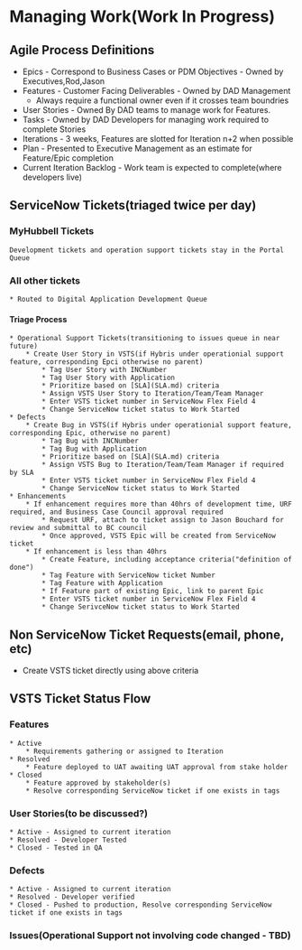 # Managing Work(Work In Progress)

## Agile Process Definitions
* Epics - Correspond to Business Cases or PDM Objectives - Owned by Executives,Rod,Jason
* Features - Customer Facing Deliverables - Owned by DAD Management
    * Always require a functional owner even if it crosses team boundries
* User Stories - Owned By DAD teams to manage work for Features.
* Tasks - Owned by DAD Developers for managing work required to complete Stories
* Iterations - 3 weeks, Features are slotted for Iteration n+2 when possible
* Plan - Presented to Executive Management as an estimate for Feature/Epic completion
* Current Iteration Backlog - Work team is expected to complete(where developers live)

## ServiceNow Tickets(triaged twice per day)
### MyHubbell Tickets
    Development tickets and operation support tickets stay in the Portal Queue
### All other tickets
    * Routed to Digital Application Development Queue
#### Triage Process
    * Operational Support Tickets(transitioning to issues queue in near future)
        * Create User Story in VSTS(if Hybris under operationial support feature, corresponding Epci otherwise no parent)
            * Tag User Story with INCNumber
            * Tag User Story with Application 
            * Prioritize based on [SLA](SLA.md) criteria 
            * Assign VSTS User Story to Iteration/Team/Team Manager
            * Enter VSTS ticket number in ServiceNow Flex Field 4
            * Change ServiceNow ticket status to Work Started            
    * Defects
        * Create Bug in VSTS(if Hybris under operationial support feature, corresponding Epic, otherwise no parent)
            * Tag Bug with INCNumber
            * Tag Bug with Application 
            * Prioritize based on [SLA](SLA.md) criteria 
            * Assign VSTS Bug to Iteration/Team/Team Manager if required by SLA
            * Enter VSTS ticket number in ServiceNow Flex Field 4
            * Change ServiceNow ticket status to Work Started  
    * Enhancements
        * If enhancement requires more than 40hrs of development time, URF required, and Business Case Council approval required
            * Request URF, attach to ticket assign to Jason Bouchard for review and submittal to BC council
            * Once approved, VSTS Epic will be created from ServiceNow ticket
        * If enhancement is less than 40hrs
            * Create Feature, including acceptance criteria("definition of done")
            * Tag Feature with ServiceNow ticket Number
            * Tag Feature with Application
            * If Feature part of existing Epic, link to parent Epic
            * Enter VSTS ticket number in ServiceNow Flex Field 4
            * Change SerivceNow ticket status to Work Started

## Non ServiceNow Ticket Requests(email, phone, etc)
* Create VSTS ticket directly using above criteria

## VSTS Ticket Status Flow
### Features
    * Active
        * Requirements gathering or assigned to Iteration
    * Resolved
        * Feature deployed to UAT awaiting UAT approval from stake holder
    * Closed
        * Feature approved by stakeholder(s)
        * Resolve corresponding ServiceNow ticket if one exists in tags
### User Stories(to be discussed?)
    * Active - Assigned to current iteration
    * Resolved - Developer Tested
    * Closed - Tested in QA
### Defects
    * Active - Assigned to current iteration
    * Resolved - Developer verified
    * Closed - Pushed to production, Resolve corresponding ServiceNow ticket if one exists in tags
### Issues(Operational Support not involving code changed - TBD)





